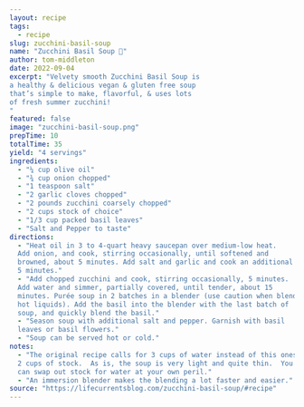 ```yaml
---
layout: recipe
tags:
  - recipe
slug: zucchini-basil-soup
name: "Zucchini Basil Soup 🍲"
author: tom-middleton
date: 2022-09-04
excerpt: "Velvety smooth Zucchini Basil Soup is
a healthy & delicious vegan & gluten free soup
that’s simple to make, flavorful, & uses lots
of fresh summer zucchini!
"
featured: false
image: "zucchini-basil-soup.png"
prepTime: 10
totalTime: 35
yield: "4 servings"
ingredients:
  - "¼ cup olive oil"
  - "¾ cup onion chopped"
  - "1 teaspoon salt"
  - "2 garlic cloves chopped"
  - "2 pounds zucchini coarsely chopped"
  - "2 cups stock of choice"
  - "1/3 cup packed basil leaves"
  - "Salt and Pepper to taste"
directions:
  - "Heat oil in 3 to 4-quart heavy saucepan over medium-low heat.
  Add onion, and cook, stirring occasionally, until softened and
  browned, about 5 minutes. Add salt and garlic and cook an additional
  5 minutes."
  - "Add chopped zucchini and cook, stirring occasionally, 5 minutes.
  Add water and simmer, partially covered, until tender, about 15
  minutes. Purée soup in 2 batches in a blender (use caution when blending
  hot liquids). Add the basil into the blender with the last batch of
  soup, and quickly blend the basil."
  - "Season soup with additional salt and pepper. Garnish with basil
  leaves or basil flowers."
  - "Soup can be served hot or cold."
notes:
  - "The original recipe calls for 3 cups of water instead of this ones
  2 cups of stock.  As is, the soup is very light and quite thin.  You
  can swap out stock for water at your own peril."
  - "An immersion blender makes the blending a lot faster and easier."
source: "https://lifecurrentsblog.com/zucchini-basil-soup/#recipe"
---
```

